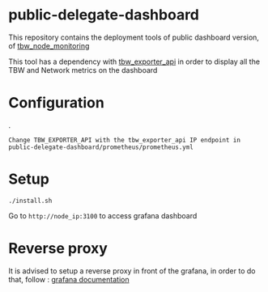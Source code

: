 # public-delegate-dashboard

This repository contains the deployment tools of public dashboard version, of [tbw_node_monitoring](https://github.com/sevi93/tbw_node_monitoring)

This tool has a dependency with [tbw_exporter_api](https://github.com/sevi93/tbw_exporter_api) in order to display all the TBW and Network metrics on the dashboard

# Configuration
.
```
Change TBW_EXPORTER_API with the tbw_exporter_api IP endpoint in
public-delegate-dashboard/prometheus/prometheus.yml
````

# Setup

```
./install.sh
```
Go to `http://node_ip:3100` to access grafana dashboard

# Reverse proxy

It is advised to setup a reverse proxy in front of the grafana, in order to do that, follow : [grafana documentation](https://grafana.com/tutorials/run-grafana-behind-a-proxy/) 
